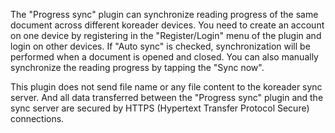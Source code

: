 The "Progress sync" plugin can synchronize reading progress of the same document across different koreader devices. You need to create an account on one device by registering in the "Register/Login" menu of the plugin and login on other devices. If "Auto sync" is checked, synchronization will be performed when a document is opened and closed. You can also manually synchronize the reading progress by tapping the "Sync now".

This plugin does not send file name or any file content to the koreader sync server. And all data transferred between the "Progress sync" plugin and the sync server are secured by HTTPS (Hypertext Transfer Protocol Secure) connections.